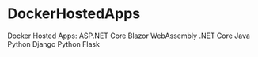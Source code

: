 # DockerHostedApps

Docker Hosted Apps:
ASP.NET Core Blazor WebAssembly
.NET Core
Java
Python Django
Python Flask
